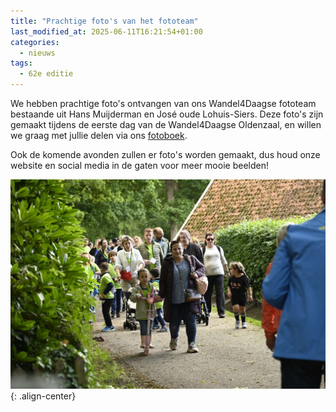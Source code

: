 ```yaml
---
title: "Prachtige foto's van het fototeam"
last_modified_at: 2025-06-11T16:21:54+01:00
categories:
  - nieuws
tags:
  - 62e editie
---
```


We hebben prachtige foto's ontvangen van ons Wandel4Daagse fototeam bestaande uit Hans Muijderman en José oude Lohuis-Siers. Deze foto's zijn gemaakt tijdens de eerste dag van de Wandel4Daagse Oldenzaal, en willen we graag met jullie delen via ons [fotoboek](https://fotoboek.wandel4daagseoldenzaal.nl).  

Ook de komende avonden zullen er foto's worden gemaakt, dus houd onze website en social media in de gaten voor meer mooie beelden!  

![Foto van het fototeam](/assets/images/news/2025/fototeam.jpg){: .align-center}  